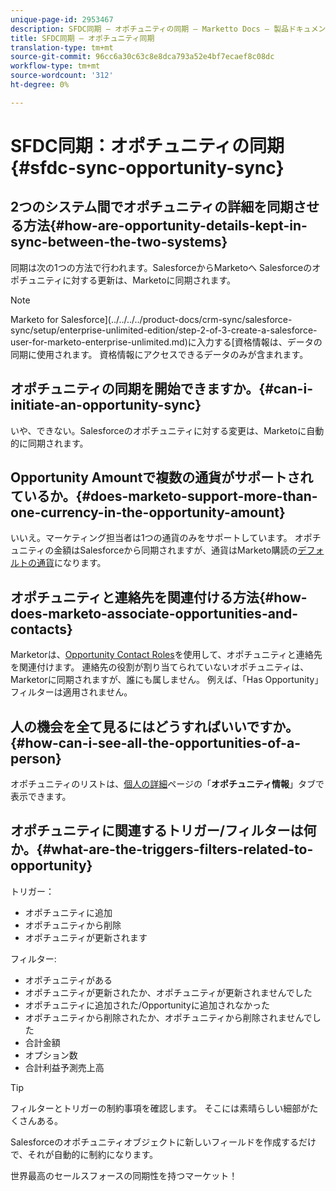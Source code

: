 ```yaml
---
unique-page-id: 2953467
description: SFDC同期 — オポチュニティの同期 — Marketto Docs — 製品ドキュメント
title: SFDC同期 — オポチュニティ同期
translation-type: tm+mt
source-git-commit: 96cc6a30c63c8e8dca793a52e4bf7ecaef8c08dc
workflow-type: tm+mt
source-wordcount: '312'
ht-degree: 0%

---
```



# SFDC同期：オポチュニティの同期{#sfdc-sync-opportunity-sync}

## 2つのシステム間でオポチュニティの詳細を同期させる方法{#how-are-opportunity-details-kept-in-sync-between-the-two-systems}

同期は次の1つの方法で行われます。SalesforceからMarketoへ Salesforceのオポチュニティに対する更新は、Marketoに同期されます。

>[!NOTE]
>
>Marketo for Salesforce](../../../../product-docs/crm-sync/salesforce-sync/setup/enterprise-unlimited-edition/step-2-of-3-create-a-salesforce-user-for-marketo-enterprise-unlimited.md)に入力する[資格情報は、データの同期に使用されます。 資格情報にアクセスできるデータのみが含まれます。

## オポチュニティの同期を開始できますか。{#can-i-initiate-an-opportunity-sync}

いや、できない。Salesforceのオポチュニティに対する変更は、Marketoに自動的に同期されます。

## Opportunity Amountで複数の通貨がサポートされているか。{#does-marketo-support-more-than-one-currency-in-the-opportunity-amount}

いいえ。マーケティング担当者は1つの通貨のみをサポートしています。 オポチュニティの金額はSalesforceから同期されますが、通貨はMarketo購読の[デフォルトの通貨](https://docs.marketo.com/display/DOCS/Set+Default+Location+Settings+for+a+Subscription#SetDefaultLocationSettingsforaSubscription-SettheDefaultCurrencySettingsforaSubscription)になります。

## オポチュニティと連絡先を関連付ける方法{#how-does-marketo-associate-opportunities-and-contacts}

Marketorは、[Opportunity Contact Roles](https://help.salesforce.com/HTViewHelpDoc?id=contactroles.htm)を使用して、オポチュニティと連絡先を関連付けます。 連絡先の役割が割り当てられていないオポチュニティは、Marketorに同期されますが、誰にも属しません。 例えば、「Has Opportunity」フィルターは適用されません。

## 人の機会を全て見るにはどうすればいいですか。{#how-can-i-see-all-the-opportunities-of-a-person}

オポチュニティのリストは、[個人の詳細](../../../../product-docs/core-marketo-concepts/smart-lists-and-static-lists/managing-people-in-smart-lists/using-the-person-detail-page.md)ページの「**オポチュニティ情報**」タブで表示できます。

## オポチュニティに関連するトリガー/フィルターは何か。{#what-are-the-triggers-filters-related-to-opportunity}

トリガー：

* オポチュニティに追加
* オポチュニティから削除
* オポチュニティが更新されます

フィルター:

* オポチュニティがある
* オポチュニティが更新されたか、オポチュニティが更新されませんでした
* オポチュニティに追加された/Opportunityに追加されなかった
* オポチュニティから削除されたか、オポチュニティから削除されませんでした
* 合計金額
* オプション数
* 合計利益予測売上高

>[!TIP]
>
>フィルターとトリガーの制約事項を確認します。 そこには素晴らしい細部がたくさんある。
>
>Salesforceのオポチュニティオブジェクトに新しいフィールドを作成するだけで、それが自動的に制約になります。

世界最高のセールスフォースの同期性を持つマーケット！